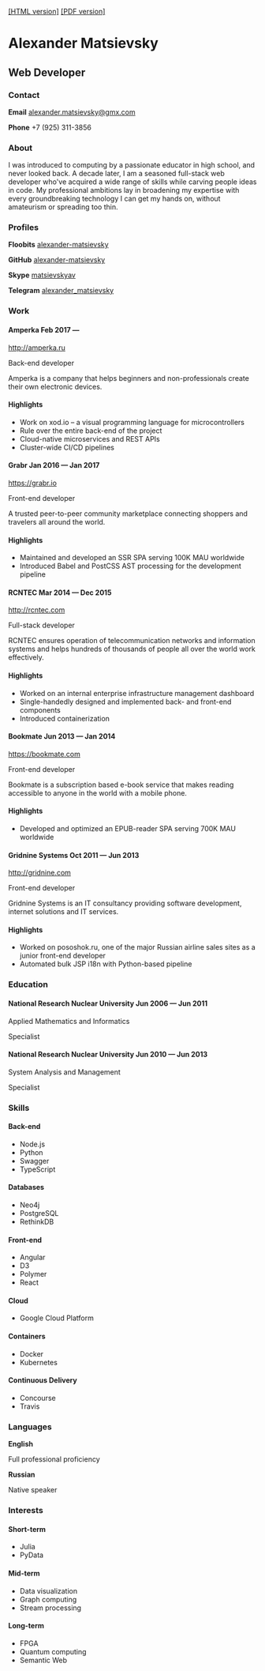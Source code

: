 [[HTML version]](https://cdn.rawgit.com/alexander-matsievsky/resume/2bf3da4b74cfe176d548aed70de4cb220bd6e403/resume.html)
[[PDF version]](https://cdn.rawgit.com/alexander-matsievsky/resume/2bf3da4b74cfe176d548aed70de4cb220bd6e403/resume.pdf)

Alexander Matsievsky
====================

Web Developer
-------------

### Contact

**Email**
alexander.matsievsky@gmx.com

**Phone**
+7 (925) 311-3856

### About

I was introduced to computing by a passionate educator in high school, and never looked back. A decade later, I am a seasoned full-stack web developer who've acquired a wide range of skills while carving people ideas in code. My professional ambitions lay in broadening my expertise with every groundbreaking technology I can get my hands on, without amateurism or spreading too thin.

### Profiles

**Floobits**
[alexander-matsievsky](https://floobits.com/alexander-matsievsky)

**GitHub**
[alexander-matsievsky](https://github.com/alexander-matsievsky)

**Skype**
[matsievskyav](skype:matsievskyav)

**Telegram**
[alexander\_matsievsky](https://t.me/alexander_matsievsky)

### Work

#### <span>Amperka</span> <span class="date"> Feb 2017 — </span>

<http://amperka.ru>

Back-end developer

Amperka is a company that helps beginners and non-professionals create their own electronic devices.

#### Highlights

-   Work on xod.io – a visual programming language for microcontrollers
-   Rule over the entire back-end of the project
-   Cloud-native microservices and REST APIs
-   Cluster-wide CI/CD pipelines

#### <span>Grabr</span> <span class="date"> Jan 2016 — Jan 2017 </span>

<https://grabr.io>

Front-end developer

A trusted peer-to-peer community marketplace connecting shoppers and travelers all around the world.

#### Highlights

-   Maintained and developed an SSR SPA serving 100K MAU worldwide
-   Introduced Babel and PostCSS AST processing for the development pipeline

#### <span>RCNTEC</span> <span class="date"> Mar 2014 — Dec 2015 </span>

<http://rcntec.com>

Full-stack developer

RCNTEC ensures operation of telecommunication networks and information systems and helps hundreds of thousands of people all over the world work effectively.

#### Highlights

-   Worked on an internal enterprise infrastructure management dashboard
-   Single-handedly designed and implemented back- and front-end components
-   Introduced containerization

#### <span>Bookmate</span> <span class="date"> Jun 2013 — Jan 2014 </span>

<https://bookmate.com>

Front-end developer

Bookmate is a subscription based e-book service that makes reading accessible to anyone in the world with a mobile phone.

#### Highlights

-   Developed and optimized an EPUB-reader SPA serving 700K MAU worldwide

#### <span>Gridnine Systems</span> <span class="date"> Oct 2011 — Jun 2013 </span>

<http://gridnine.com>

Front-end developer

Gridnine Systems is an IT consultancy providing software development, internet solutions and IT services.

#### Highlights

-   Worked on pososhok.ru, one of the major Russian airline sales sites as a junior front-end developer
-   Automated bulk JSP i18n with Python-based pipeline

### Education

#### <span>National Research Nuclear University</span> <span class="date"> Jun 2006 — Jun 2011 </span>

Applied Mathematics and Informatics

Specialist

#### <span>National Research Nuclear University</span> <span class="date"> Jun 2010 — Jun 2013 </span>

System Analysis and Management

Specialist

### Skills

#### Back-end

-   Node.js
-   Python
-   Swagger
-   TypeScript

#### Databases

-   Neo4j
-   PostgreSQL
-   RethinkDB

#### Front-end

-   Angular
-   D3
-   Polymer
-   React

#### Cloud

-   Google Cloud Platform

#### Containers

-   Docker
-   Kubernetes

#### Continuous Delivery

-   Concourse
-   Travis

### Languages

**English**

Full professional proficiency

**Russian**

Native speaker

### Interests

#### Short-term

-   Julia
-   PyData

#### Mid-term

-   Data visualization
-   Graph computing
-   Stream processing

#### Long-term

-   FPGA
-   Quantum computing
-   Semantic Web


